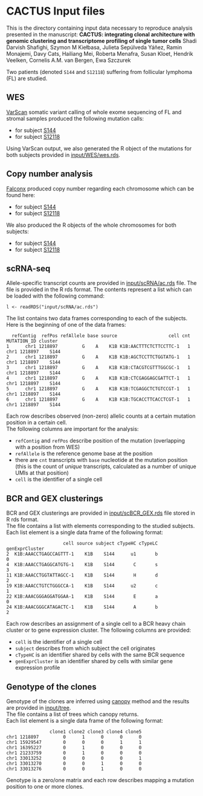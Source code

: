 # CACTUS Input files

This is the directory containing input data necessary to reproduce analysis presented in the manuscript:
  **CACTUS: integrating clonal architecture with genomic clustering and transcriptome profiling of single tumor cells**
  Shadi Darvish Shafighi, Szymon M Kiełbasa, Julieta Sepúlveda Yáñez, Ramin Monajemi, Davy Cats, Hailiang Mei, Roberta Menafra, Susan Kloet, Hendrik Veelken, Cornelis A.M. van Bergen, Ewa Szczurek

Two patients (denoted `S144` and `S12118`) suffering from follicular lymphoma (FL) are studied.

## WES

[VarScan](http://varscan.sourceforge.net/) somatic variant calling of whole exome sequencing of FL and stromal samples produced the following mutation calls:

- for subject [S144](input/WES/S144.vcf.gz)
- for subject [S12118](input/WES/S12118.vcf.gz)

Using VarScan output, we also generated the R object of the mutations for both subjects provided in [input/WES/wes.rds](input/WES/wes.rds).

## Copy number analysis

[Falconx](https://cran.r-project.org/web/packages/falconx/index.html) produced copy number regarding each chromosome which can be found here:

- for subject [S144](input/CopyNumber/S144)
- for subject [S12118](input/CopyNumber/S12118)

We also produced the R objects of the whole chromosomes for both subjects:

- for subject [S144](input/CopyNumber/S144.rds)
- for subject [S12118](input/CopyNumber/S12118.rds)

## scRNA-seq

Allele-specific transcript counts are provided in [input/scRNA/ac.rds](input/scRNA/ac.rds) file.
The file is provided in the R rds format. The contents represent a list which can be loaded with the following command:

```{r}
l <- readRDS("input/scRNA/ac.rds")
```

The list contains two data frames corresponding to each of the subjects.
Here is the beginning of one of the data frames:

```
  refContig  refPos refAllele base source                   cell cnt  MUTATION_ID cluster
1      chr1 1218897         G    A    K1B K1B:AACTTTCTCTTCCTTC-1   1 chr1 1218897    S144
2      chr1 1218897         G    A    K1B K1B:AGCTCCTTCTGGTATG-1   1 chr1 1218897    S144
3      chr1 1218897         G    A    K1B K1B:CTACGTCGTTTGGCGC-1   1 chr1 1218897    S144
4      chr1 1218897         G    A    K1B K1B:CTCGAGGAGCGATTCT-1   1 chr1 1218897    S144
5      chr1 1218897         G    A    K1B K1B:TCGAGGCTCTGTCCGT-1   1 chr1 1218897    S144
6      chr1 1218897         G    A    K1B K1B:TGCACCTTCACCTCGT-1   1 chr1 1218897    S144
```

Each row describes observed (non-zero) allelic counts at a certain mutation position in a certain cell.  
The following columns are important for the analysis:

- `refContig` and `refPos` describe position of the mutation (overlapping with a position from WES)
- `refAllele` is the reference genome base at the position
- there are `cnt` transcripts with `base` nucleotide at the mutation position (this is the count of *unique* transcripts, calculated as a number of unique UMIs at that position)
- `cell` is the identifier of a single cell


## BCR and GEX clusterings

BCR and GEX clusterings are provided in [input/scBCR_GEX.rds](input/scBCR_GEX.rds) file stored in R rds format.  
The file contains a list with elements corresponding to the studied subjects.  
Each list element is a single data frame of the following format:

```
                     cell source subject cTypeHC cTypeLC genExprCluster
2  K1B:AAACCTGAGCCAGTTT-1    K1B    S144      u1       b              0
4  K1B:AAACCTGAGGCATGTG-1    K1B    S144       C       s              3
11 K1B:AAACCTGGTATTAGCC-1    K1B    S144       H       d              2
19 K1B:AAACCTGTCTGGGCCA-1    K1B    S144      u2       c              1
22 K1B:AAACGGGAGGATGGAA-1    K1B    S144       E       a              0
24 K1B:AAACGGGCATAGACTC-1    K1B    S144       A       b              2
```

Each row describes an assignment of a single cell to a BCR heavy chain cluster or to gene expression cluster.
The following columns are provided:

- `cell` is the identifier of a single cell
- `subject` describes from which subject the cell originates
- `cTypeHC` is an identifier shared by cells with the same BCR sequence
- `genExprCluster` is an identifier shared by cells with similar gene expression profile

## Genotype of the clones

Genotype of the clones are inferred using [canopy](https://github.com/yuchaojiang/Canopy) method and the results are provided in [input/tree](input/tree).  
The file contains a list of trees which canopy returns.  
Each list element is a single data frame of the following format:

```
                clone1 clone2 clone3 clone4 clone5
chr1 1218897         0      1      0      0      0
chr1 15929547        0      0      0      1      1
chr1 16395227        0      1      0      0      0
chr1 21233759        0      1      0      0      0
chr1 33013252        0      0      0      0      1
chr1 33013270        0      0      1      0      0
chr1 33013276        0      0      1      0      0

```
Genotype is a zero/one matrix and each row describes mapping a mutation position to one or more clones.
